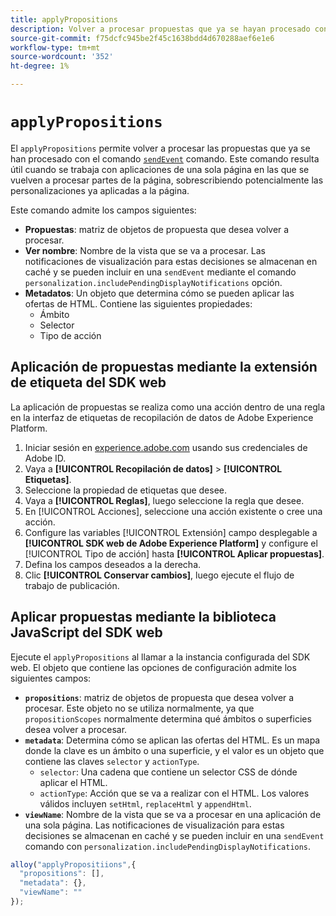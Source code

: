 ```yaml
---
title: applyPropositions
description: Volver a procesar propuestas que ya se hayan procesado con sendEvent.
source-git-commit: f75dcfc945be2f45c1638bdd4d670288aef6e1e6
workflow-type: tm+mt
source-wordcount: '352'
ht-degree: 1%

---
```



# `applyPropositions`

El `applyPropositions` permite volver a procesar las propuestas que ya se han procesado con el comando [`sendEvent`](sendevent/overview.md) comando. Este comando resulta útil cuando se trabaja con aplicaciones de una sola página en las que se vuelven a procesar partes de la página, sobrescribiendo potencialmente las personalizaciones ya aplicadas a la página.

Este comando admite los campos siguientes:

* **Propuestas**: matriz de objetos de propuesta que desea volver a procesar.
* **Ver nombre**: Nombre de la vista que se va a procesar. Las notificaciones de visualización para estas decisiones se almacenan en caché y se pueden incluir en una `sendEvent` mediante el comando `personalization.includePendingDisplayNotifications` opción.
* **Metadatos**: Un objeto que determina cómo se pueden aplicar las ofertas de HTML. Contiene las siguientes propiedades:
   * Ámbito
   * Selector
   * Tipo de acción

## Aplicación de propuestas mediante la extensión de etiqueta del SDK web

La aplicación de propuestas se realiza como una acción dentro de una regla en la interfaz de etiquetas de recopilación de datos de Adobe Experience Platform.

1. Iniciar sesión en [experience.adobe.com](https://experience.adobe.com) usando sus credenciales de Adobe ID.
1. Vaya a **[!UICONTROL Recopilación de datos]** > **[!UICONTROL Etiquetas]**.
1. Seleccione la propiedad de etiquetas que desee.
1. Vaya a **[!UICONTROL Reglas]**, luego seleccione la regla que desee.
1. En [!UICONTROL Acciones], seleccione una acción existente o cree una acción.
1. Configure las variables [!UICONTROL Extensión] campo desplegable a **[!UICONTROL SDK web de Adobe Experience Platform]** y configure el [!UICONTROL Tipo de acción] hasta **[!UICONTROL Aplicar propuestas]**.
1. Defina los campos deseados a la derecha.
1. Clic **[!UICONTROL Conservar cambios]**, luego ejecute el flujo de trabajo de publicación.

## Aplicar propuestas mediante la biblioteca JavaScript del SDK web

Ejecute el `applyPropositions` al llamar a la instancia configurada del SDK web. El objeto que contiene las opciones de configuración admite los siguientes campos:

* **`propositions`**: matriz de objetos de propuesta que desea volver a procesar. Este objeto no se utiliza normalmente, ya que `propositionScopes` normalmente determina qué ámbitos o superficies desea volver a procesar.
* **`metadata`**: Determina cómo se aplican las ofertas del HTML. Es un mapa donde la clave es un ámbito o una superficie, y el valor es un objeto que contiene las claves `selector` y `actionType`.
   * `selector`: Una cadena que contiene un selector CSS de dónde aplicar el HTML.
   * `actionType`: Acción que se va a realizar con el HTML. Los valores válidos incluyen `setHtml`, `replaceHtml` y `appendHtml`.
* **`viewName`**: Nombre de la vista que se va a procesar en una aplicación de una sola página. Las notificaciones de visualización para estas decisiones se almacenan en caché y se pueden incluir en una `sendEvent` comando con `personalization.includePendingDisplayNotifications`.

```js
alloy("applyPropositiions",{
  "propositions": [],
  "metadata": {},
  "viewName": ""
});
```
